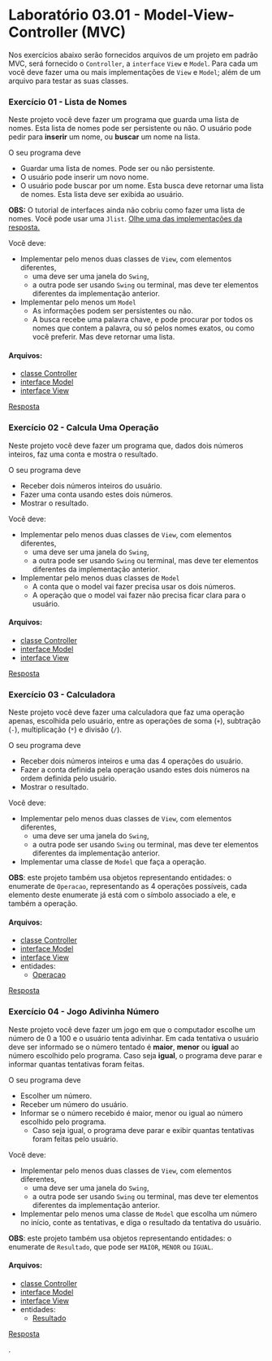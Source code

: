 # Laboratório 03.01 - Model-View-Controller (MVC)


Nos exercícios abaixo serão fornecidos arquivos de um projeto em padrão MVC, será fornecido o `Controller`, a `interface` `View` e `Model`. Para cada um você deve fazer uma ou mais implementações de `View` e `Model`; além de um arquivo para testar as suas classes.

### Exercício 01 - Lista de Nomes

Neste projeto você deve fazer um programa que guarda uma lista de nomes. Esta lista de nomes pode ser persistente ou não. O usuário pode pedir para **inserir** um nome, ou **buscar** um nome na lista.

O seu programa deve
- Guardar uma lista de nomes. Pode ser ou não persistente.
- O usuário pode inserir um novo nome.
- O usuário pode buscar por um nome. Esta busca deve retornar uma lista de nomes. Esta lista deve ser exibida ao usuário.

**OBS:** O tutorial de interfaces ainda não cobriu como fazer uma lista de nomes. Você pode usar uma `Jlist`. [Olhe uma das implementações da resposta.](https://github.com/viniciusdenovaes/UnipALPOO/blob/master/Lab03.01.01_lista_nomes/src/view/implementation/jframe/Janela.java)

Você deve:
- Implementar pelo menos duas classes de `View`, com elementos diferentes,
   - uma deve ser uma janela do `Swing`,
   - a outra pode ser usando `Swing` ou terminal, mas deve ter elementos diferentes da implementação anterior.
- Implementar pelo menos um `Model`
   - As informações podem ser persistentes ou não.
   - A busca recebe uma palavra chave, e pode procurar por todos os nomes que contem a palavra, ou só pelos nomes exatos, ou como você preferir. Mas deve retornar uma lista.

#### Arquivos:
- [classe Controller](https://raw.githubusercontent.com/viniciusdenovaes/UnipALPOO/master/Lab03.01.01_lista_nomes/src/controller/Controller.java)
- [interface Model](https://raw.githubusercontent.com/viniciusdenovaes/UnipALPOO/master/Lab03.01.01_lista_nomes/src/model/Model.java)
- [interface View](https://raw.githubusercontent.com/viniciusdenovaes/UnipALPOO/master/Lab03.01.01_lista_nomes/src/view/View.java)


[Resposta](https://github.com/viniciusdenovaes/UnipALPOO/tree/master/Lab03.01.01_lista_nomes/src/)





### Exercício 02 - Calcula Uma Operação

Neste projeto você deve fazer um programa que, dados dois números inteiros, faz uma conta e mostra o resultado.

O seu programa deve
- Receber dois números inteiros do usuário.
- Fazer uma conta usando estes dois números.
- Mostrar o resultado.

Você deve:
- Implementar pelo menos duas classes de `View`, com elementos diferentes,
   - uma deve ser uma janela do `Swing`,
   - a outra pode ser usando `Swing` ou terminal, mas deve ter elementos diferentes da implementação anterior.
- Implementar pelo menos duas classes de `Model`
   - A conta que o model vai fazer precisa usar os  dois números.
   - A operação que o model vai fazer não precisa ficar clara para o usuário.

#### Arquivos:
- [classe Controller](https://raw.githubusercontent.com/viniciusdenovaes/UnipALPOO/master/Lab03.01.02_calcular/src/controller/Controller.java)
- [interface Model](https://raw.githubusercontent.com/viniciusdenovaes/UnipALPOO/master/Lab03.01.02_calcular/src/model/Model.java)
- [interface View](https://raw.githubusercontent.com/viniciusdenovaes/UnipALPOO/master/Lab03.01.02_calcular/src/view/View.java)


[Resposta](https://github.com/viniciusdenovaes/UnipALPOO/tree/master/Lab03.01.02_calcular/src/)











### Exercício 03 - Calculadora

Neste projeto você deve fazer uma calculadora que faz uma operação apenas, escolhida pelo usuário, entre as operações de soma (`+`), subtração (`-`), multiplicação (`*`) e divisão (`/`).

O seu programa deve
- Receber dois números inteiros e uma das 4 operações do usuário.
- Fazer a conta definida pela operação usando estes dois números na ordem definida pelo usuário.
- Mostrar o resultado.

Você deve:
- Implementar pelo menos duas classes de `View`, com elementos diferentes,
   - uma deve ser uma janela do `Swing`,
   - a outra pode ser usando `Swing` ou terminal, mas deve ter elementos diferentes da implementação anterior.
- Implementar uma classe de `Model` que faça a operação.

**OBS**: este projeto também usa objetos representando entidades: o enumerate de `Operacao`, representando as 4 operações possíveis, cada elemento deste enumerate já está com o símbolo associado a ele, e também a operação.

#### Arquivos:
- [classe Controller](https://raw.githubusercontent.com/viniciusdenovaes/UnipALPOO/master/Lab03.01.03_calculadora/src/controller/Controller.java)
- [interface Model](https://raw.githubusercontent.com/viniciusdenovaes/UnipALPOO/master/Lab03.01.03_calculadora/src/model/Model.java)
- [interface View](https://raw.githubusercontent.com/viniciusdenovaes/UnipALPOO/master/Lab03.01.03_calculadora/src/view/View.java)
- entidades:
   - [Operacao](https://raw.githubusercontent.com/viniciusdenovaes/UnipALPOO/master/Lab03.01.03_calculadora/src/entities/Operacao.java)


[Resposta](https://github.com/viniciusdenovaes/UnipALPOO/tree/master/Lab03.01.03_calculadora/src/)







### Exercício 04 - Jogo Adivinha Número

Neste projeto você deve fazer um jogo em que o computador escolhe um número de 0 a 100 e o usuário tenta adivinhar. Em cada tentativa o usuário deve ser informado se o número tentado é **maior**, **menor** ou **igual** ao número escolhido pelo programa. Caso seja **igual**, o programa deve parar e informar quantas tentativas foram feitas.

O seu programa deve
- Escolher um número.
- Receber um número do usuário.
- Informar se o número recebido é maior, menor ou igual ao número escolhido pelo programa.
   - Caso seja igual, o programa deve parar e exibir quantas tentativas foram feitas pelo usuário.

Você deve:
- Implementar pelo menos duas classes de `View`, com elementos diferentes,
   - uma deve ser uma janela do `Swing`,
   - a outra pode ser usando `Swing` ou terminal, mas deve ter elementos diferentes da implementação anterior.
- Implementar pelo menos uma classe de `Model` que escolha um número no início, conte as tentativas, e diga o resultado da tentativa do usuário.

**OBS**: este projeto também usa objetos representando entidades: o enumerate de `Resultado`, que pode ser `MAIOR`, `MENOR` ou `IGUAL`.

#### Arquivos:
- [classe Controller](https://raw.githubusercontent.com/viniciusdenovaes/UnipALPOO/master/Lab03.01.04_jogo_adivinha/src/controller/Controller.java)
- [interface Model](https://raw.githubusercontent.com/viniciusdenovaes/UnipALPOO/master/Lab03.01.04_jogo_adivinha/src/model/Model.java)
- [interface View](https://raw.githubusercontent.com/viniciusdenovaes/UnipALPOO/master/Lab03.01.04_jogo_adivinha/src/view/View.java)
- entidades:
   - [Resultado](https://raw.githubusercontent.com/viniciusdenovaes/UnipALPOO/master/Lab03.01.04_jogo_adivinha/src/entities/Resultado.java)


[Resposta](https://github.com/viniciusdenovaes/UnipALPOO/tree/master/Lab03.01.04_jogo_adivinha/src/)











.
